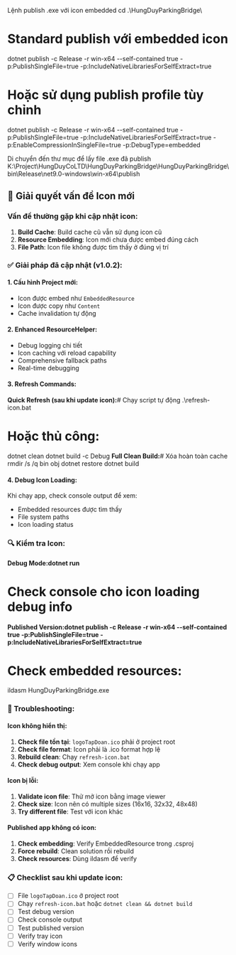 Lệnh publish .exe với icon embedded
cd .\HungDuyParkingBridge\

# Standard publish với embedded icon
dotnet publish -c Release -r win-x64 --self-contained true -p:PublishSingleFile=true -p:IncludeNativeLibrariesForSelfExtract=true

# Hoặc sử dụng publish profile tùy chỉnh
dotnet publish -c Release -r win-x64 --self-contained true -p:PublishSingleFile=true -p:IncludeNativeLibrariesForSelfExtract=true -p:EnableCompressionInSingleFile=true -p:DebugType=embedded

Di chuyển đến thư mục để lấy file .exe đã publish
K:\Project\HungDuyCoLTD\HungDuyParkingBridge\HungDuyParkingBridge\bin\Release\net9.0-windows\win-x64\publish
## 🎨 Giải quyết vấn đề Icon mới

### Vấn đề thường gặp khi cập nhật icon:

1. **Build Cache**: Build cache cũ vẫn sử dụng icon cũ
2. **Resource Embedding**: Icon mới chưa được embed đúng cách
3. **File Path**: Icon file không được tìm thấy ở đúng vị trí

### ✅ Giải pháp đã cập nhật (v1.0.2):

#### 1. **Cấu hình Project mới**:
- Icon được embed như `EmbeddedResource`
- Icon được copy như `Content` 
- Cache invalidation tự động

#### 2. **Enhanced ResourceHelper**:
- Debug logging chi tiết
- Icon caching với reload capability
- Comprehensive fallback paths
- Real-time debugging

#### 3. **Refresh Commands**:

**Quick Refresh (sau khi update icon):**# Chạy script tự động
.\refresh-icon.bat

# Hoặc thủ công:
dotnet clean
dotnet build -c Debug
**Full Clean Build:**# Xóa hoàn toàn cache
rmdir /s /q bin obj
dotnet restore
dotnet build
#### 4. **Debug Icon Loading**:
Khi chạy app, check console output để xem:
- Embedded resources được tìm thấy
- File system paths
- Icon loading status

### 🔍 Kiểm tra Icon:

#### Debug Mode:dotnet run
# Check console cho icon loading debug info
#### Published Version:dotnet publish -c Release -r win-x64 --self-contained true -p:PublishSingleFile=true -p:IncludeNativeLibrariesForSelfExtract=true

# Check embedded resources:
ildasm HungDuyParkingBridge.exe
### 🚨 Troubleshooting:

#### Icon không hiển thị:
1. **Check file tồn tại**: `logoTapDoan.ico` phải ở project root
2. **Check file format**: Icon phải là .ico format hợp lệ
3. **Rebuild clean**: Chạy `refresh-icon.bat`
4. **Check debug output**: Xem console khi chạy app

#### Icon bị lỗi:
1. **Validate icon file**: Thử mở icon bằng image viewer
2. **Check size**: Icon nên có multiple sizes (16x16, 32x32, 48x48)
3. **Try different file**: Test với icon khác

#### Published app không có icon:
1. **Check embedding**: Verify EmbeddedResource trong .csproj
2. **Force rebuild**: Clean solution rồi rebuild
3. **Check resources**: Dùng ildasm để verify

### 📋 Checklist sau khi update icon:

- [ ] File `logoTapDoan.ico` ở project root
- [ ] Chạy `refresh-icon.bat` hoặc `dotnet clean && dotnet build`
- [ ] Test debug version
- [ ] Check console output
- [ ] Test published version
- [ ] Verify tray icon
- [ ] Verify window icons
